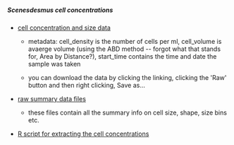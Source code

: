 ##### Scenesdesmus cell concentrations

* [cell concentration and size data](https://github.com/JoeyBernhardt/scenedesmus/tree/master/data-processed)
	+ metadata: cell_density is the number of cells per ml, cell_volume is avaerge volume (using the ABD method -- forgot what that stands for, Area by Distance?), start_time contains the time and date the sample was taken
	
	+ you can download the data by clicking the linking, clicking the 'Raw' button and then right clicking, Save as...

* [raw summary data files](https://github.com/JoeyBernhardt/scenedesmus/tree/master/data-raw/flowcam-summaries-dec22)
	+ these files contain all the summary info on cell size, shape, size bins etc.

* [R script for extracting the cell concentrations](https://github.com/JoeyBernhardt/scenedesmus/blob/master/R/00_data_import.R) 